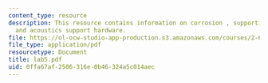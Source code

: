 ```yaml
---
content_type: resource
description: This resource contains information on corrosion , supporting sensors
  and acoustics support hardware.
file: https://ol-ocw-studio-app-production.s3.amazonaws.com/courses/2-693-principles-of-oceanographic-instrument-systems-sensors-and-measurements-13-998-spring-2004/0ffa67af2506316e0b46324a5c014aec_lab5.pdf
file_type: application/pdf
resourcetype: Document
title: lab5.pdf
uid: 0ffa67af-2506-316e-0b46-324a5c014aec
---
```

